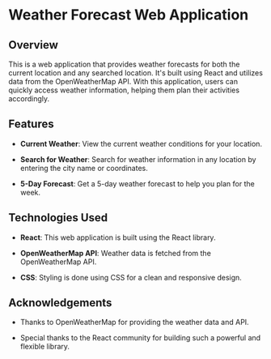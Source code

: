 # Weather Forecast Web Application

## Overview

This is a web application that provides weather forecasts for both the current location and any searched location. It's built using React and utilizes data from the OpenWeatherMap API. With this application, users can quickly access weather information, helping them plan their activities accordingly.


## Features

- **Current Weather**: View the current weather conditions for your location.

- **Search for Weather**: Search for weather information in any location by entering the city name or coordinates.

- **5-Day Forecast**: Get a 5-day weather forecast to help you plan for the week.

## Technologies Used

- **React**: This web application is built using the React library.

- **OpenWeatherMap API**: Weather data is fetched from the OpenWeatherMap API.

- **CSS**: Styling is done using CSS for a clean and responsive design.

## Acknowledgements

- Thanks to OpenWeatherMap for providing the weather data and API.

- Special thanks to the React community for building such a powerful and flexible library.

